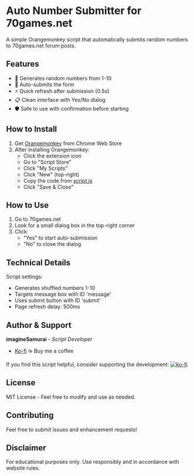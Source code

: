 # Auto Number Submitter for 70games.net

A simple Orangemonkey script that automatically submits random numbers to 70games.net forum posts.

## Features

- 🎲 Generates random numbers from 1-10
- 🔄 Auto-submits the form
- ⚡ Quick refresh after submission (0.5s)
- 📋 Clean interface with Yes/No dialog
- 🛡️ Safe to use with confirmation before starting

## How to Install

1. Get [Orangemonkey](https://chromewebstore.google.com/detail/orangemonkey/ekmeppjgajofkpiofbebgcbohbmfldaf) from Chrome Web Store
2. After installing Orangemonkey:
   - Click the extension icon
   - Go to "Script Store"
   - Click "My Scripts"
   - Click "New" (top-right)
   - Copy the code from [script.js](script.js)
   - Click "Save & Close"

## How to Use

1. Go to 70games.net
2. Look for a small dialog box in the top-right corner
3. Click:
   - "Yes" to start auto-submission
   - "No" to close the dialog

## Technical Details

Script settings:
- Generates shuffled numbers 1-10
- Targets message box with ID 'message'
- Uses submit button with ID 'submit'
- Page refresh delay: 500ms

## Author & Support

**imagineSamurai** - *Script Developer*
- [Ko-fi](https://ko-fi.com/imaginesamurai) ☕ Buy me a coffee

If you find this script helpful, consider supporting the development:
[![ko-fi](https://ko-fi.com/img/githubbutton_sm.svg)](https://ko-fi.com/imaginesamurai)

## License

MIT License - Feel free to modify and use as needed.

## Contributing

Feel free to submit issues and enhancement requests!

## Disclaimer

For educational purposes only. Use responsibly and in accordance with website rules. 
